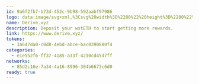 ```yaml
---
id: 9a6f2fb7-b73d-452c-9b98-592aabf97986
logo: data:image/svg+xml,%3Csvg%20width%3D%2280%22%20height%3D%2280%22%20viewBox%3D%220%200%2080%2080%22%20fill%3D%22none%22%20xmlns%3D%22http%3A%2F%2Fwww.w3.org%2F2000%2Fsvg%22%3E%0A%3Cg%20opacity%3D%220.4%22%20filter%3D%22url(%23filter0_f_1219_4127)%22%3E%0A%3Cpath%20d%3D%22M57.8393%2041.0078L41.5155%2016.399C41.4356%2016.2795%2041.2505%2016.3298%2041.242%2016.4723C41.2042%2017.095%2040.6763%2020.4201%2036.9156%2020.4201C33.8636%2020.4201%2032.4565%2019.8729%2029.3121%2019.8729C28.2247%2019.8729%2026.9311%2020.4872%2026.2518%2021.5144L24.9688%2023.4495L37.25%2041.9596H42.0539C43.4716%2041.9596%2044.7946%2042.6682%2045.5748%2043.8465L48.509%2048.2701H58.4997V43.184C58.4997%2042.4124%2058.2704%2041.6556%2057.8414%2041.0099L57.8393%2041.0078ZM44.4433%2030.4666C42.4704%2029.6699%2040.9328%2026.1834%2040.9328%2026.1834C44.9166%2026.1834%2047.6045%2030.9152%2047.6045%2030.9152C47.6045%2030.9152%2046.4162%2031.2632%2044.4433%2030.4666Z%22%20fill%3D%22url(%23paint0_linear_1219_4127)%22%2F%3E%0A%3Cpath%20d%3D%22M43.0487%2057.6682H25.0653C23.7738%2057.6703%2022.5682%2057.0223%2021.8553%2055.9443L14.1982%2044.3613C13.2673%2042.954%2013.2673%2041.1253%2014.1982%2039.718L22.715%2026.8494L22.7192%2026.8452L43.0466%2057.6662L43.0487%2057.6682Z%22%20fill%3D%22url(%23paint1_linear_1219_4127)%22%2F%3E%0A%3C%2Fg%3E%0A%3Cpath%20d%3D%22M61.8393%2044.0078L45.5155%2019.399C45.4356%2019.2795%2045.2505%2019.3298%2045.242%2019.4723C45.2042%2020.095%2044.6763%2023.4201%2040.9156%2023.4201C37.8636%2023.4201%2036.4565%2022.8729%2033.3121%2022.8729C32.2247%2022.8729%2030.9311%2023.4872%2030.2518%2024.5144L28.9688%2026.4495L41.25%2044.9596H46.0539C47.4716%2044.9596%2048.7946%2045.6682%2049.5748%2046.8465L52.509%2051.2701H62.4997V46.184C62.4997%2045.4124%2062.2704%2044.6556%2061.8414%2044.0099L61.8393%2044.0078ZM48.4433%2033.4666C46.4704%2032.6699%2044.9328%2029.1834%2044.9328%2029.1834C48.9166%2029.1834%2051.6045%2033.9152%2051.6045%2033.9152C51.6045%2033.9152%2050.4162%2034.2632%2048.4433%2033.4666Z%22%20fill%3D%22url(%23paint2_linear_1219_4127)%22%2F%3E%0A%3Cpath%20d%3D%22M47.0487%2060.6682H29.0653C27.7738%2060.6703%2026.5682%2060.0223%2025.8553%2058.9443L18.1982%2047.3613C17.2673%2045.954%2017.2673%2044.1253%2018.1982%2042.718L26.715%2029.8494L26.7192%2029.8452L47.0466%2060.6662L47.0487%2060.6682Z%22%20fill%3D%22url(%23paint3_linear_1219_4127)%22%2F%3E%0A%3Cdefs%3E%0A%3Cfilter%20id%3D%22filter0_f_1219_4127%22%20x%3D%221.5%22%20y%3D%224.33203%22%20width%3D%2268.9995%22%20height%3D%2265.3362%22%20filterUnits%3D%22userSpaceOnUse%22%20color-interpolation-filters%3D%22sRGB%22%3E%0A%3CfeFlood%20flood-opacity%3D%220%22%20result%3D%22BackgroundImageFix%22%2F%3E%0A%3CfeBlend%20mode%3D%22normal%22%20in%3D%22SourceGraphic%22%20in2%3D%22BackgroundImageFix%22%20result%3D%22shape%22%2F%3E%0A%3CfeGaussianBlur%20stdDeviation%3D%226%22%20result%3D%22effect1_foregroundBlur_1219_4127%22%2F%3E%0A%3C%2Ffilter%3E%0A%3ClinearGradient%20id%3D%22paint0_linear_1219_4127%22%20x1%3D%2241.7342%22%20y1%3D%2216.332%22%20x2%3D%2241.7342%22%20y2%3D%2248.2701%22%20gradientUnits%3D%22userSpaceOnUse%22%3E%0A%3Cstop%20stop-color%3D%22%23F63E58%22%2F%3E%0A%3Cstop%20offset%3D%221%22%20stop-color%3D%22%23FCB124%22%2F%3E%0A%3C%2FlinearGradient%3E%0A%3ClinearGradient%20id%3D%22paint1_linear_1219_4127%22%20x1%3D%2228.2743%22%20y1%3D%2226.8452%22%20x2%3D%2228.2743%22%20y2%3D%2257.6682%22%20gradientUnits%3D%22userSpaceOnUse%22%3E%0A%3Cstop%20stop-color%3D%22%23F63E58%22%2F%3E%0A%3Cstop%20offset%3D%221%22%20stop-color%3D%22%23FCB124%22%2F%3E%0A%3C%2FlinearGradient%3E%0A%3ClinearGradient%20id%3D%22paint2_linear_1219_4127%22%20x1%3D%2245.7342%22%20y1%3D%2219.332%22%20x2%3D%2245.7342%22%20y2%3D%2251.2701%22%20gradientUnits%3D%22userSpaceOnUse%22%3E%0A%3Cstop%20stop-color%3D%22%23F63E58%22%2F%3E%0A%3Cstop%20offset%3D%221%22%20stop-color%3D%22%23FCB124%22%2F%3E%0A%3C%2FlinearGradient%3E%0A%3ClinearGradient%20id%3D%22paint3_linear_1219_4127%22%20x1%3D%2232.2743%22%20y1%3D%2229.8452%22%20x2%3D%2232.2743%22%20y2%3D%2260.6682%22%20gradientUnits%3D%22userSpaceOnUse%22%3E%0A%3Cstop%20stop-color%3D%22%23F63E58%22%2F%3E%0A%3Cstop%20offset%3D%221%22%20stop-color%3D%22%23FCB124%22%2F%3E%0A%3C%2FlinearGradient%3E%0A%3C%2Fdefs%3E%0A%3C%2Fsvg%3E%0A
name: Derive.xyz
description: Deposit your wstETH to start getting more rewards.
link: https://www.derive.xyz/
tokens:
  - 3a647da0-c0d8-4ebd-abce-bac0390880f4
categories:
  - e1e552f6-ff37-4185-a33f-4230cd45d7ff
networks:
  - 85d2c16e-7a34-4a16-8996-304b6673c6d0
ready: true
---
```


